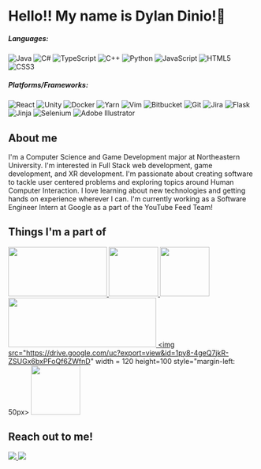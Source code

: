# Hello!! My name is Dylan Dinio!👋

##### Languages: 

![Java](https://img.shields.io/badge/java-%23ED8B00.svg?style=for-the-badge&logo=openjdk&logoColor=white) ![C#](https://img.shields.io/badge/c%23-%23239120.svg?style=for-the-badge&logo=c-sharp&logoColor=white)  ![TypeScript](https://img.shields.io/badge/typescript-%23007ACC.svg?style=for-the-badge&logo=typescript&logoColor=white)  ![C++](https://img.shields.io/badge/c++-%2300599C.svg?style=for-the-badge&logo=c%2B%2B&logoColor=white) ![Python](https://img.shields.io/badge/python-3670A0?style=for-the-badge&logo=python&logoColor=ffdd54) ![JavaScript](https://img.shields.io/badge/javascript-%23323330.svg?style=for-the-badge&logo=javascript&logoColor=%23F7DF1E)	![HTML5](https://img.shields.io/badge/html5-%23E34F26.svg?style=for-the-badge&logo=html5&logoColor=white) ![CSS3](https://img.shields.io/badge/css3-%231572B6.svg?style=for-the-badge&logo=css3&logoColor=white)

##### Platforms/Frameworks: 

![React](https://img.shields.io/badge/react-%2320232a.svg?style=for-the-badge&logo=react&logoColor=%2361DAFB) ![Unity](https://img.shields.io/badge/unity-%23000000.svg?style=for-the-badge&logo=unity&logoColor=white) ![Docker](https://img.shields.io/badge/docker-%230db7ed.svg?style=for-the-badge&logo=docker&logoColor=white) ![Yarn](https://img.shields.io/badge/yarn-%232C8EBB.svg?style=for-the-badge&logo=yarn&logoColor=white) ![Vim](https://img.shields.io/badge/VIM-%2311AB00.svg?style=for-the-badge&logo=vim&logoColor=white) ![Bitbucket](https://img.shields.io/badge/bitbucket-%230047B3.svg?style=for-the-badge&logo=bitbucket&logoColor=white) ![Git](https://img.shields.io/badge/git-%23F05033.svg?style=for-the-badge&logo=git&logoColor=white) ![Jira](https://img.shields.io/badge/jira-%230A0FFF.svg?style=for-the-badge&logo=jira&logoColor=white) ![Flask](https://img.shields.io/badge/flask-%23000.svg?style=for-the-badge&logo=flask&logoColor=white) ![Jinja](https://img.shields.io/badge/jinja-white.svg?style=for-the-badge&logo=jinja&logoColor=black) ![Selenium](https://img.shields.io/badge/-selenium-%43B02A?style=for-the-badge&logo=selenium&logoColor=white) ![Adobe Illustrator](https://img.shields.io/badge/adobe%20illustrator-%23FF9A00.svg?style=for-the-badge&logo=adobe%20illustrator&logoColor=white)

## About me
I'm a Computer Science and Game Development major at Northeastern University. I'm interested in Full Stack web development, game development, and XR development. I'm passionate about creating software to tackle user centered problems and exploring topics around Human Computer Interaction. I love learning about new technologies and getting hands on experience wherever I can. I'm currently working as a Software Engineer Intern at Google as a part of the YouTube Feed Team!

## Things I'm a part of
<a href= "https://www.sandboxnu.com/"> <img src="https://drive.google.com/uc?export=view&id=1vOIKrS_o3o2raz29MVIDwxv2mLoifnfm" width = 200px height = 100px> </a>
<a href="https://www.instagram.com/nu_honu/"> <img src="https://drive.google.com/uc?export=view&id=19xcc1ulDrjNQ_mJ1bPJI-qr3mpfyKT9Y" width = 100px height = 100px style = "margin-left: 100px, display: inline-block"> </a>
<a href="https://www.autonodyne.ai/"> <img src="https://drive.google.com/uc?export=view&id=1wa9W6nQ4F_SNrmMZeYR3rp5077aT_imf" width = 100px height = 100px>
<a href="https://nakupuna.com/2020/05/29/nakupuna-foundation-supports-scholarships-for-native-hawaiian-students/"> <img src="https://drive.google.com/uc?export=view&id=1irScDt9YCep-DJmQBhni8GMMEwY8lmUd" width = 300px height =100px>
<a href="https://www.paubox.com/kahikina-stem-scholarship"> <img src="https://drive.google.com/uc?export=view&id=1py8-4geQ7jkR-ZSUGx6bxPFoQf6ZWfnD" width = 120 height=100 style="margin-left: 50px>
<img src="https://drive.google.com/uc?export=view&id=16etVTyo3kycePME9LPP2M4gqqG_28uus" width = 100px height= 100px>

## Reach out to me!
<a href= "https://www.linkedin.com/in/dylan-dinio/"> <img src="https://img.shields.io/badge/linkedin-%230077B5.svg?style=for-the-badge&logo=linkedin&logoColor=white"> </a>
<a href="mailto:ddinio2101@gmail.com"> <img src="https://img.shields.io/badge/Gmail-D14836?style=for-the-badge&logo=gmail&logoColor=white"> </a>
<!--
**dkd2101/dkd2101** is a ✨ _special_ ✨ repository because its `README.md` (this file) appears on your GitHub profile.

Here are some ideas to get you started:

- 🔭 I’m currently working at Autonodyne LLC working in their Human Machine Interaction Team!
- 🌱 I’m currently learning ...
- 👯 I’m looking to collaborate on ...
- 🤔 I’m looking for help with ...
- 💬 Ask me about ...
- 📫 How to reach me: ...
- 😄 Pronouns: ...
- ⚡ Fun fact: ...
-->
